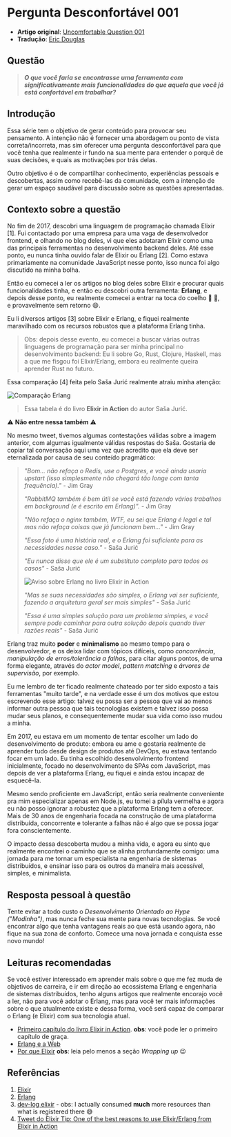 # Pergunta Desconfortável 001

-   **Artigo original**: [Uncomfortable Question 001]()
-   **Tradução**: [Eric Douglas](https://github.com/ericdouglas)

## Questão

> **_O que você faria se encontrasse uma ferramenta com significativamente mais funcionalidades do que aquela que você já está confortável em trabalhar?_**

## Introdução

Essa série tem o objetivo de gerar conteúdo para provocar seu pensamento. A intenção não é fornecer uma abordagem ou ponto de vista correta/incorreta, mas sim oferecer uma pergunta desconfortável para que você tenha que realmente ir fundo na sua mente para entender o porquê de suas decisões, e quais as motivações por trás delas.

Outro objetivo é o de compartilhar conhecimento, experiências pessoais e descobertas, assim como recebê-las da comunidade, com a intenção de gerar um espaço saudável para discussão sobre as questões apresentadas.

## Contexto sobre a questão

No fim de 2017, descobri uma linguagem de programação chamada Elixir [1]. Fui contactado por uma empresa para uma vaga de desenvolvedor frontend, e olhando no blog deles, vi que eles adotaram Elixir como uma das principais ferramentas no desenvolvimento backend deles. Até esse ponto, eu nunca tinha ouvido falar de Elixir ou Erlang [2]. Como estava primariamente na comunidade JavaScript nesse ponto, isso nunca foi algo discutido na minha bolha.

Então eu comecei a ler os artigos no blog deles sobre Elixir e procurar quais funcionalidades tinha, e então eu descobri outra ferramenta: **Erlang**, e depois desse ponto, eu realmente comecei a entrar na toca do coelho 🐇 💊, e provavelmente sem retorno 😄.

Eu li diversos artigos [3] sobre Elixir e Erlang, e fiquei realmente maravilhado com os recursos robustos que a plataforma Erlang tinha.

> Obs: depois desse evento, eu comecei a buscar várias outras linguagens de programação para ser minha principal no desenvolvimento backend: Eu li sobre Go, Rust, Clojure, Haskell, mas a que me fisgou foi Elixir/Erlang, embora eu realmente queira aprender Rust no futuro.

Essa comparação [4] feita pelo Saša Jurić realmente atraiu minha atenção:

![Comparação Erlang](https://i.imgur.com/0mEzuSb.jpg)

> Essa tabela é do livro **Elixir in Action** do autor Saša Jurić.

⚠️ **Não entre nessa também** ⚠️

No mesmo tweet, tivemos algumas contestações válidas sobre a imagem anterior, com algumas igualmente válidas respostas do Saša. Gostaria de copiar tal conversação aqui uma vez que acredito que ela deve ser eternalizada por causa de seu conteído pragmático:

> _"Bom... não refaça o Redis, use o Postgres, e você ainda usaria upstart (isso simplesmente não chegará tão longe com tanta frequência)."_ - Jim Gray
>
> _"RabbitMQ também é bem útil se você está fazendo vários trabalhos em background (e é escrito em Erlang)"._ - Jim Gray
>
> _"Não refaça o nginx também, WTF, eu sei que Erlang é legal e tal mas não refaça coisas que já funcionam bem..."_ - Jim Gray
>
> _"Essa foto é uma história real, e o Erlang foi suficiente para as necessidades nesse caso."_ - Saša Jurić
>
> _"Eu nunca disse que ele é um substituto completo para todos os casos"_ - Saša Jurić
>
> ![Aviso sobre Erlang no livro Elixir in Action](https://i.imgur.com/Yc3BUow.jpg)
>
> _"Mas se suas necessidades são simples, o Erlang vai ser suficiente, fazendo a arquitetura geral ser mais simples"_ - Saša Jurić
>
> _"Essa é uma simples solução para um problema simples, e você sempre pode caminhar para outra solução depois quando tiver razões reais"_ - Saša Jurić

Erlang traz muito **poder** e **minimalismo** ao mesmo tempo para o desenvolvedor, e os deixa lidar com tópicos difíceis, como _concorrência_, _manipulação de erros/tolerância a falhas_, para citar alguns pontos, de uma forma elegante, através do _actor model_, _pattern matching_ e _árvores de supervisão_, por exemplo.

Eu me lembro de ter ficado realmente chateado por ter sido exposto a tais ferramentas "muito tarde", e na verdade esse é um dos motivos que estou escrevendo esse artigo: talvez eu possa ser a pessoa que vai ao menos informar outra pessoa que tais tecnologias existem e talvez isso possa mudar seus planos, e consequentemente mudar sua vida como isso mudou a minha.

Em 2017, eu estava em um momento de tentar escolher um lado do desenvolvimento de produto: embora eu ame e gostaria realmente de aprender tudo desde design de produtos até DevOps, eu estava tentando focar em um lado. Eu tinha escolhido desenvolvimento frontend inicialmente, focado no desenvolvimento de SPAs com JavaScript, mas depois de ver a plataforma Erlang, eu fiquei e ainda estou incapaz de esquecê-la.

Mesmo sendo proficiente em JavaScript, então seria realmente conveniente pra mim especializar apenas em Node.js, eu tomei a pílula vermelha e agora eu não posso ignorar a robustez que a plataforma Erlang tem a oferecer. Mais de 30 anos de engenharia focada na construção de uma plataforma distribuída, concorrente e tolerante a falhas não é algo que se possa jogar fora conscientemente.

O impacto dessa descoberta mudou a minha vida, e agora eu sinto que realmente encontrei o caminho que se alinha profundamente comigo: uma jornada para me tornar um especialista na engenharia de sistemas distribuídos, e ensinar isso para os outros da maneira mais acessível, simples, e minimalista.

## Resposta pessoal à questão

Tente evitar a todo custo o _Desenvolvimento Orientado ao Hype ("Modinha")_, mas nunca feche sua mente para novas tecnologias. Se você encontrar algo que tenha vantagens reais ao que está usando agora, não fique na sua zona de conforto. Comece uma nova jornada e conquista esse novo mundo!

## Leituras recomendadas

Se você estiver interessado em aprender mais sobre o que me fez muda de objetivos de carreira, e ir em direção ao ecossistema Erlang e engenharia de sistemas distribuídos, tenho alguns artigos que realmente encorajo você a ler, não para você adotar o Erlang, mas para você ter mais informações sobre o que atualmente existe e dessa forma, você será capaz de comparar o Erlang (e Elixir) com sua tecnologia atual.

-   [Primeiro capítulo do livro Elixir in Action](https://www.manning.com/books/elixir-in-action-second-edition). **obs**: você pode ler o primeiro capítulo de graça.
-   [Erlang e a Web](https://ninenines.eu/docs/en/cowboy/2.8/guide/erlang_web/)
-   [Por que Elixir](https://www.theerlangelist.com/article/why_elixir) **obs**: leia pelo menos a seção _Wrapping
    up_ 😉

## Referências

1. [Elixir](https://elixir-lang.org/)
2. [Erlang](https://www.erlang.org/)
3. [dev-log elixir](https://github.com/ericdouglas/dev-log/blob/master/source/elixir.md) - obs: I
   actually consumed **much** more resources than what is registered there 😅
4. [Tweet do Elixir Tip: One of the best reasons to use Elixir/Erlang from Elixir in Action](https://twitter.com/ElixirTip/status/738794467264729088)
